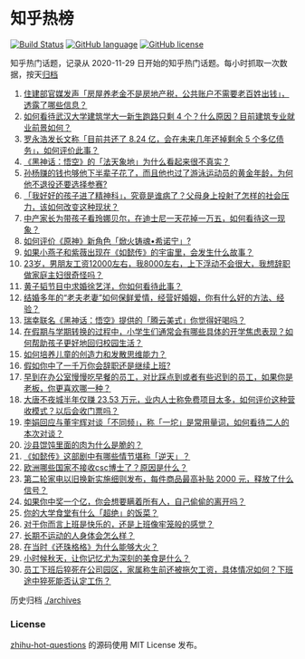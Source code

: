 # 知乎热榜
[![Build Status](https://github.com/ToWeLong/zhihu-hot-questions/workflows/CI/badge.svg)](https://github.com/ToWeLong/zhihu-hot-questions/actions)
[![GitHub language](https://img.shields.io/badge/language-golang-orange.svg)](https://golang.org/)
[![GitHub license](https://img.shields.io/github/license/ToWeLong/zhihu-hot-questions)](https://github.com/ToWeLong/zhihu-hot-questions/blob/main/LICENSE)

知乎热门话题，记录从 2020-11-29 日开始的知乎热门话题。每小时抓取一次数据，按天[归档](./archives)

<!-- BEGIN -->

1. [住建部官媒发声「房屋养老金不是房地产税，公共账户不需要老百姓出钱」，透露了哪些信息？](https://www.zhihu.com/question/665319563)
1. [如何看待武汉大学建筑学大一新生跑路只剩 4 个？什么原因？目前建筑专业就业前景如何？](https://www.zhihu.com/question/665274302)
1. [罗永浩发长文称「目前共还了 8.24 亿，会在未来几年还掉剩余 5 个多亿债务」，如何评价此事？](https://www.zhihu.com/question/665323716)
1. [《黑神话：悟空》的「法天象地」为什么看起来很不真实？](https://www.zhihu.com/question/665059210)
1. [孙杨赚的钱也够他下半辈子花了，而且他也过了游泳运动员的黄金年龄，为何他不退役还要选择参赛?](https://www.zhihu.com/question/665246272)
1. [「我好好的孩子进了精神科」，究竟是谁病了？父母身上投射了怎样的社会压力，该如何改变这种现状？](https://www.zhihu.com/question/664782402)
1. [中产家长为带孩子看玲娜贝尔，在迪士尼一天花掉一万五，如何看待这一现象？](https://www.zhihu.com/question/665332711)
1. [如何评价《原神》新角色「焮火铸魂•希诺宁」?](https://www.zhihu.com/question/665360012)
1. [如果小燕子和紫薇出现在《如懿传》的宇宙里，会发生什么故事？](https://www.zhihu.com/question/664795787)
1. [23岁，男朋友工资12000左右，我8000左右，上下浮动不会很大，我想辞职做家庭主妇很奇怪吗？](https://www.zhihu.com/question/664983000)
1. [黄子韬节目中求婚徐艺洋，你如何看待此事？](https://www.zhihu.com/question/665327534)
1. [结婚多年的“老夫老妻”如何保鲜爱情，经营好婚姻，你有什么好的方法、经验？](https://www.zhihu.com/question/353039841)
1. [瑞幸联名《黑神话：悟空》提供的「腾云美式」你觉得好喝吗？](https://www.zhihu.com/question/664709764)
1. [在假期与学期转换的过程中，小学生们通常会有哪些具体的开学焦虑表现？如何帮助孩子更好地回归校园生活？](https://www.zhihu.com/question/664872864)
1. [如何培养儿童的创造力和发散思维能力？](https://www.zhihu.com/question/22410848)
1. [假如你中了一千万你会辞职还是继续上班?](https://www.zhihu.com/question/662451934)
1. [早到在办公室慢慢吃早餐的员工，对比踩点到或者有些迟到的员工，如果你是老板，你更喜欢哪一种？](https://www.zhihu.com/question/664425547)
1. [大唐不夜城半年仅赚 23.53 万元，业内人士称免费项目太多，如何评价这种营收模式？以后会收门票吗？](https://www.zhihu.com/question/665318815)
1. [李娟回应与董宇辉对谈「不同频」，称「一坨」是常用量词，如何看待二人的本次对谈？](https://www.zhihu.com/question/665255329)
1. [沙县馄饨里面的肉为什么是脆的？](https://www.zhihu.com/question/21001522)
1. [《如懿传》这部剧中有哪些情节堪称「逆天」？](https://www.zhihu.com/question/664259367)
1. [欧洲哪些国家不接收csc博士了？原因是什么？](https://www.zhihu.com/question/391693335)
1. [第二轮家电以旧换新实施细则发布，每件商品最高补贴 2000 元，释放了什么信号？](https://www.zhihu.com/question/665262687)
1. [如果你中奖一个亿，你会想要瞒着所有人，自己偷偷的离开吗？](https://www.zhihu.com/question/664483678)
1. [你的大学食堂有什么「超绝」的饭菜？](https://www.zhihu.com/question/663855429)
1. [对于你而言上班是快乐的，还是上班像牢笼般的感觉？](https://www.zhihu.com/question/662261152)
1. [长期不运动的人身体会怎么样？](https://www.zhihu.com/question/660247055)
1. [在当时《还珠格格》为什么能够大火？](https://www.zhihu.com/question/267484971)
1. [小时候秋天，让你记忆尤为深刻的美食是什么？](https://www.zhihu.com/question/664293258)
1. [员工下班后猝死在公司园区，家属称生前还被拖欠工资，具体情况如何？下班途中猝死能否认定工伤？](https://www.zhihu.com/question/665312352)

<!-- END -->

历史归档 [./archives](./archives)


### License
[zhihu-hot-questions](https://github.com/towelong/zhihu-hot-questions) 的源码使用 MIT License 发布。